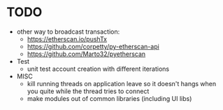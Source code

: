 # TODO

 * other way to broadcast transaction:
   * https://etherscan.io/pushTx
   * https://github.com/corpetty/py-etherscan-api
   * https://github.com/Marto32/pyetherscan
 * Test
   * unit test account creation with different iterations
 * MISC
   * kill running threads on application leave
     so it doesn't hangs when you quite while the thread tries to connect
   * make modules out of common libraries (including UI libs)
